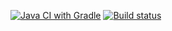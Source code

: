 [![Java CI with Gradle](https://github.com/SergozBy/Auto_Task_02/actions/workflows/gradle.yml/badge.svg)](https://github.com/SergozBy/Auto_Task_02/actions/workflows/gradle.yml)
[![Build status](https://ci.appveyor.com/api/projects/status/e4l7qxgq5gg30f9f?svg=true)](https://ci.appveyor.com/project/Sergey79535/auto-task-02)